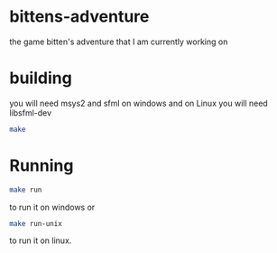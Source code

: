# bittens-adventure
the game bitten's adventure that I am currently working on

# building
you will need msys2 and sfml on windows and on Linux you will need libsfml-dev


```bash
make
```
# Running
```bash
make run
``` 
to run it on windows or
```bash
make run-unix
```
to run it on linux.
